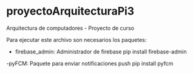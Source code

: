 # proyectoArquitecturaPi3
Arquitectura de computadores - Proyecto de curso

Para ejecutar este archivo son necesarios los paquetes:

- firebase_admin: Administrador de firebase
  pip install firebase-admin
 
-pyFCM: Paquete para enviar notificaciones push
  pip install pyfcm
  

